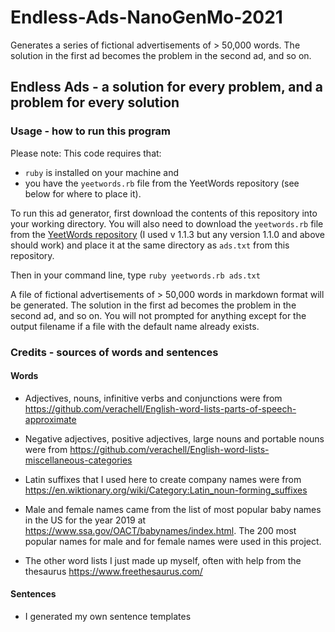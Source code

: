 # Endless-Ads-NanoGenMo-2021
Generates a series of fictional advertisements of > 50,000 words. The solution in the first ad becomes the problem in the second ad, and so on.

## Endless Ads - a solution for every problem, and a problem for every solution
### Usage - how to run this program
Please note: This code requires that:   
- ```ruby``` is installed on your machine and  
- you have the ```yeetwords.rb``` file from the YeetWords repository (see below for where to place it).  

To run this ad generator, first download the contents of this repository into your working directory. You will also need to download the ```yeetwords.rb``` file from the [YeetWords repository](https://github.com/verachell/YeetWords) (I used v 1.1.3 but any version 1.1.0 and above should work) and place it at the same directory as ```ads.txt``` from this repository.

Then in your command line, type ```ruby yeetwords.rb ads.txt```

A file of fictional advertisements of > 50,000 words in markdown format will be generated. The solution in the first ad becomes the problem in the second ad, and so on. You will not prompted for anything except for the output filename if a file with the default name already exists.

### Credits - sources of words and sentences
#### Words
- Adjectives, nouns, infinitive verbs and conjunctions were from https://github.com/verachell/English-word-lists-parts-of-speech-approximate  

- Negative adjectives, positive adjectives, large nouns and portable nouns were from https://github.com/verachell/English-word-lists-miscellaneous-categories  

- Latin suffixes that I used here to create company names were from https://en.wiktionary.org/wiki/Category:Latin_noun-forming_suffixes  

- Male and female names came from the list of most popular baby names in the US for the year 2019 at https://www.ssa.gov/OACT/babynames/index.html. The 200 most popular names for male and for female names were used in this project.

- The other word lists I just made up myself, often with help from the thesaurus https://www.freethesaurus.com/

#### Sentences

- I generated my own sentence templates
